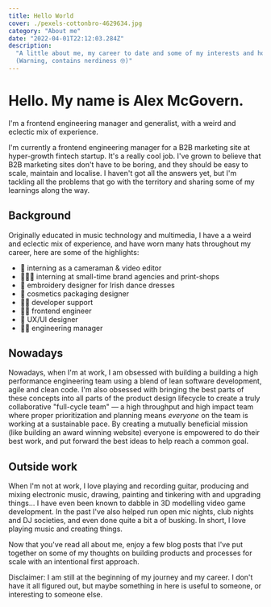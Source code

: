 ```yaml
---
title: Hello World
cover: ./pexels-cottonbro-4629634.jpg
category: "About me"
date: "2022-04-01T22:12:03.284Z"
description:
  "A little about me, my career to date and some of my interests and hobbies.
  (Warning, contains nerdiness 🤓)"
---
```


# Hello. My name is Alex McGovern.

I'm a frontend engineering manager and generalist, with a weird and eclectic mix
of experience.

I'm currently a frontend engineering manager for a B2B marketing site at
hyper-growth fintech startup. It's a really cool job. I've grown to believe that
B2B marketing sites don't have to be boring, and they should be easy to scale,
maintain and localise. I haven't got all the answers yet, but I'm tackling all
the problems that go with the territory and sharing some of my learnings along
the way.

## Background

Originally educated in music technology and multimedia, I have a a weird and
eclectic mix of experience, and have worn many hats throughout my career, here
are some of the highlights:

- 🎥 interning as a cameraman & video editor
- 👨🏻‍🎨 interning at small-time brand agencies and print-shops
- 💃 embroidery designer for Irish dance dresses
- 🧴 cosmetics packaging designer
- 🧑‍🔧 developer support
- 🧑‍💻 frontend engineer
- 📲 UX/UI designer
- 👨‍🏫 engineering manager

## Nowadays

Nowadays, when I'm at work, I am obsessed with building a building a high
performance engineering team using a blend of lean software development, agile
and clean code. I'm also obsessed with bringing the best parts of these concepts
into all parts of the product design lifecycle to create a truly collaborative
"full-cycle team" — a high throughput and high impact team where proper
prioritization and planning means _everyone_ on the team is working at a
sustainable pace. By creating a mutually beneficial mission (like building an
award winning website) everyone is empowered to do their best work, and put
forward the best ideas to help reach a common goal.

## Outside work

When I'm not at work, I love playing and recording guitar, producing and mixing
electronic music, drawing, painting and tinkering with and upgrading things... I
have even been known to dabble in 3D modelling video game development. In the
past I've also helped run open mic nights, club nights and DJ societies, and
even done quite a bit a of busking. In short, I love playing music and creating
things.

Now that you've read all about me, enjoy a few blog posts that I've put together
on some of my thoughts on building products and processes for scale with an
intentional first approach.

Disclaimer: I am still at the beginning of my journey and my career. I don't
have it all figured out, but maybe something in here is useful to someone, or
interesting to someone else.
